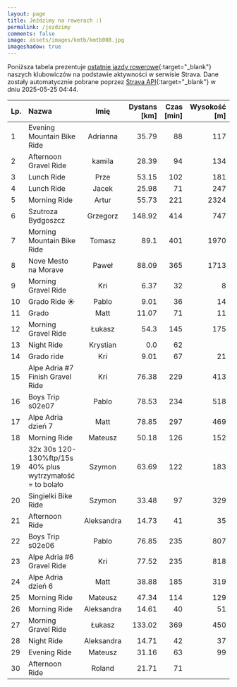 ```yaml
---
layout: page
title: Jeździmy na rowerach :)
permalink: /jezdzimy
comments: false
image: assets/images/kmtb/kmtb008.jpg
imageshadow: true
---
```


Poniższa tabela prezentuje [ostatnie jazdy rowerowe](https://www.strava.com/clubs/336381){:target="_blank"} naszych klubowiczów na podstawie aktywności w serwisie Strava. Dane zostały automatycznie pobrane poprzez [Strava API](https://developers.strava.com/docs/reference/#api-Clubs-getClubActivitiesById){:target="_blank"} w dniu 2025-05-25 04:44.

Lp. | Nazwa | Imię | Dystans [km] | Czas [min] | Wysokość [m]
:--- | :--- | :---: | ---: | ---: | ---:
1|Evening Mountain Bike Ride|Adrianna|35.79|88|117
2|Afternoon Gravel Ride|kamila|28.39|94|134
3|Lunch Ride|Prze|53.15|102|181
4|Lunch Ride|Jacek|25.98|71|247
5|Morning Ride|Artur|55.73|221|2324
6|Szutroza Bydgoszcz|Grzegorz|148.92|414|747
7|Morning Mountain Bike Ride|Tomasz|89.1|401|1970
8|Nove Mesto na Morave|Paweł|88.09|365|1713
9|Morning Gravel Ride|Kri|6.37|32|8
10|Grado Ride ☀️|Pablo|9.01|36|14
11|Grado|Matt|11.07|71|11
12|Morning Gravel Ride|Łukasz|54.3|145|175
13|Night Ride|Krystian|0.0|62|
14|Grado ride|Kri|9.01|67|21
15|Alpe Adria #7 Finish Gravel Ride|Kri|76.38|229|413
16|Boys Trip s02e07|Pablo|78.53|234|518
17|Alpe Adria dzień 7|Matt|78.85|297|469
18|Morning Ride|Mateusz|50.18|126|152
19|32x 30s 120-130%ftp/15s 40% plus wytrzymałość = to bolało|Szymon|63.69|122|183
20|Singielki Bike Ride|Szymon|33.48|97|329
21|Afternoon Ride|Aleksandra|14.73|41|35
22|Boys Trip s02e06|Pablo|76.85|235|807
23|Alpe Adria #6 Gravel Ride|Kri|77.52|235|818
24|Alpe Adria dzień 6|Matt|38.88|185|319
25|Morning Ride|Mateusz|47.34|114|129
26|Morning Ride|Aleksandra|14.61|40|51
27|Morning Gravel Ride|Łukasz|133.02|369|450
28|Night Ride|Aleksandra|14.71|42|37
29|Evening Ride|Mateusz|31.16|63|99
30|Afternoon Ride|Roland|21.71|71|
